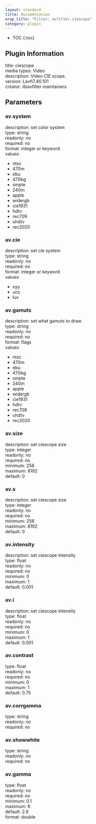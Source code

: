 ```yaml
---
layout: standard
title: Documentation
wrap_title: "Filter: avfilter.ciescope"
category: plugin
---
```

* TOC
{:toc}

## Plugin Information

title: ciescope  
media types:
Video  
description: Video CIE scope.  
version: Lavfi7.40.101  
creator: libavfilter maintainers  

## Parameters

### av.system

  
description:
set color system  
type: string  
readonly: no  
required: no  
format: integer or keyword  
values:  

* ntsc
* 470m
* ebu
* 470bg
* smpte
* 240m
* apple
* widergb
* cie1931
* hdtv
* rec709
* uhdtv
* rec2020

### av.cie

  
description:
set cie system  
type: string  
readonly: no  
required: no  
format: integer or keyword  
values:  

* xyy
* ucs
* luv

### av.gamuts

  
description:
set what gamuts to draw  
type: string  
readonly: no  
required: no  
format: flags  
values:  

* ntsc
* 470m
* ebu
* 470bg
* smpte
* 240m
* apple
* widergb
* cie1931
* hdtv
* rec709
* uhdtv
* rec2020

### av.size

  
description:
set ciescope size  
type: integer  
readonly: no  
required: no  
minimum: 256  
maximum: 8192  
default: 0  

### av.s

  
description:
set ciescope size  
type: integer  
readonly: no  
required: no  
minimum: 256  
maximum: 8192  
default: 0  

### av.intensity

  
description:
set ciescope intensity  
type: float  
readonly: no  
required: no  
minimum: 0  
maximum: 1  
default: 0.001  

### av.i

  
description:
set ciescope intensity  
type: float  
readonly: no  
required: no  
minimum: 0  
maximum: 1  
default: 0.001  

### av.contrast

  
type: float  
readonly: no  
required: no  
minimum: 0  
maximum: 1  
default: 0.75  

### av.corrgamma

  
type: string  
readonly: no  
required: no  

### av.showwhite

  
type: string  
readonly: no  
required: no  

### av.gamma

  
type: float  
readonly: no  
required: no  
minimum: 0.1  
maximum: 6  
default: 2.6  
format: double  

